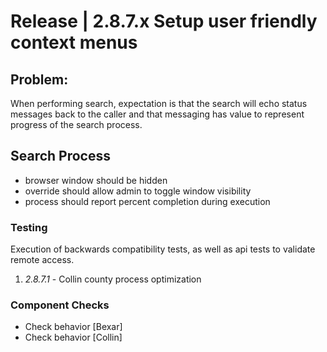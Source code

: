 # Release | 2.8.7.x Setup user friendly context menus

## Problem:
			
When performing search, 
expectation is that the search will echo status messages 
back to the caller and that messaging has value 
to represent progress of the search process.

## Search Process
- browser window should be hidden
- override should allow admin to toggle window visibility
- process should report percent completion during execution

### Testing

Execution of backwards compatibility tests, 
as well as api tests to validate remote access.
1. _2.8.7.1_ - Collin county process optimization

### Component Checks
- Check behavior [Bexar]
- Check behavior [Collin]